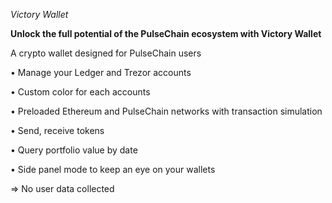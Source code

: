 _Victory Wallet_

**Unlock the full potential of the PulseChain ecosystem with Victory Wallet**


A crypto wallet designed for PulseChain users

• Manage your Ledger and Trezor accounts

• Custom color for each accounts

• Preloaded Ethereum and PulseChain networks with transaction simulation

• Send, receive tokens

• Query portfolio value by date

• Side panel mode to keep an eye on your wallets

=> No user data collected 
